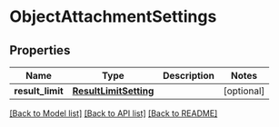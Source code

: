 # ObjectAttachmentSettings

## Properties
Name | Type | Description | Notes
------------ | ------------- | ------------- | -------------
**result_limit** | [**ResultLimitSetting**](ResultLimitSetting.md) |  | [optional] 

[[Back to Model list]](../README.md#documentation-for-models) [[Back to API list]](../README.md#documentation-for-api-endpoints) [[Back to README]](../README.md)

